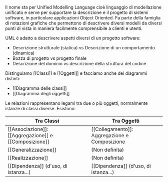 Il nome sta per Unified Modelling Language cioè linguaggio di modellazione unificato e serve per supportare la descrizione e il progetto di sistemi software, in particolare applicazioni Object Oriented.
Fa parte della famiglia di notazioni grafiche che permettono di descrivere diversi modelli da diversi punti di vista in maniera facilmente comprensibile a clienti e utenti.

UML è adatto a descrivere aspetti diversi di un progetto software:
- Descrizione strutturale (statica) vs Descrizione di un comportamento (dinamica)
- Bozza di progetto vs progetto finale
- Descrizione del dominio vs descrizione della struttura del codice

Distinguiamo [[Classi]] e [[Oggetti]] e facciamo anche dei diagrammi distinti:
- [[Diagramma delle classi]]
- [[Diagramma degli oggetti]]

Le relazioni rappresentano legami tra due o più oggetti, normalmente istanze di classi diverse. Esistono:

| Tra Classi                                            | Tra Oggetti                                   |
| ----------------------------------------------------- | --------------------------------------------- |
| [[Associazione]]: [[Aggregazione]] e [[Composizione]] | [[Collegamento]]: Aggregazione e Composizione |
| [[Generalizzazione]]                                  | (Non definita)                                |
| [[Realizzazione]]                                     | (Non definita)                                |
| [[Dipendenza]] (d'uso, di istanza...)                 | [[Dipendenza]] (d'uso, di istanza...)         |

